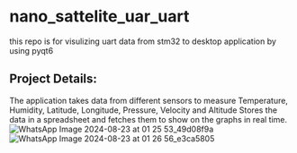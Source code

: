 # nano_sattelite_uar_uart
 this repo is for visulizing uart data from stm32 to desktop application by using pyqt6

## Project Details:
The application takes data from different sensors to measure Temperature, Humidity, Latitude, Longitude, Pressure, Velocity and Altitude
Stores the data in a spreadsheet and fetches them to show on the graphs in real time. 
![WhatsApp Image 2024-08-23 at 01 25 53_49d08f9a](https://github.com/user-attachments/assets/c91c8819-e81a-4a34-91ee-151c81e649b0)
![WhatsApp Image 2024-08-23 at 01 26 56_e3ca5805](https://github.com/user-attachments/assets/f0e13412-a8a1-4f05-9537-58a9d4a7e3e6)
